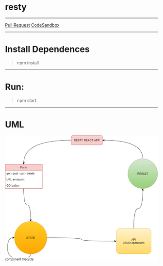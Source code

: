 # resty

---
[Pull Request](https://github.com/ibrahemomari/resty/pull/1)
[CodeSandbox](https://codesandbox.io/s/funny-night-fbexd?file=/src/App.js)

---
Install Dependences
===
>npm install

---
Run:
===
>npm start
---
UML
==
![](restyDigram.png)
